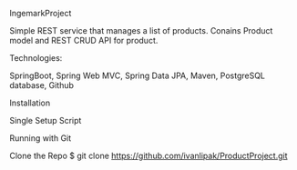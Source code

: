 IngemarkProject

Simple REST service that manages a list of products. Conains Product model and REST CRUD API for product.

Technologies:

  SpringBoot, 
  Spring Web MVC,
  Spring Data JPA,
  Maven,
  PostgreSQL database,
  Github
  
  
Installation
  
  Single Setup Script
	
  Running with Git
	
  Clone the Repo
    $ git clone https://github.com/ivanlipak/ProductProject.git
  


  
